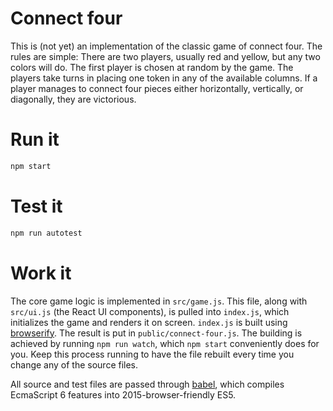 # Connect four

This is (not yet) an implementation of the classic game of connect four. The
rules are simple: There are two players, usually red and yellow, but any two
colors will do. The first player is chosen at random by the game. The players
take turns in placing one token in any of the available columns. If a player
manages to connect four pieces either horizontally, vertically, or diagonally,
they are victorious.

# Run it

```js
npm start
```

# Test it

```js
npm run autotest
```

# Work it

The core game logic is implemented in `src/game.js`. This file, along with
`src/ui.js` (the React UI components), is pulled into `index.js`, which
initializes the game and renders it on screen. `index.js` is built using
[browserify](https://github.com/substack/node-browserify). The result is put in
`public/connect-four.js`. The building is achieved by running `npm run watch`,
which `npm start` conveniently does for you. Keep this process running to have
the file rebuilt every time you change any of the source files.

All source and test files are passed through [babel](http://babeljs.io/),
which compiles EcmaScript 6 features into 2015-browser-friendly ES5.
